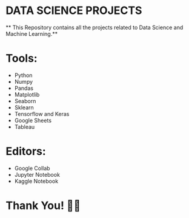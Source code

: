 # DATA SCIENCE PROJECTS
** This Repository contains all the projects related to Data Science and Machine Learning.**

# Tools:

- Python
- Numpy
- Pandas
- Matplotlib
- Seaborn
- Sklearn
- Tensorflow and Keras
- Google Sheets
- Tableau

# Editors:

- Google Collab
- Jupyter Notebook
- Kaggle Notebook

# Thank You! 🚀👻


